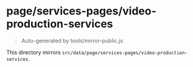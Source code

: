 # page/services-pages/video-production-services

> Auto-generated by tools/mirror-public.js

This directory mirrors `src/data/page/services-pages/video-production-services`.
